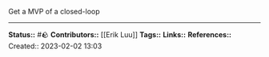 Get a MVP of a closed-loop


---
**Status::** #🪨
**Contributors::** [[Erik Luu]]
**Tags::**
**Links::**
**References::**
Created:: 2023-02-02 13:03

